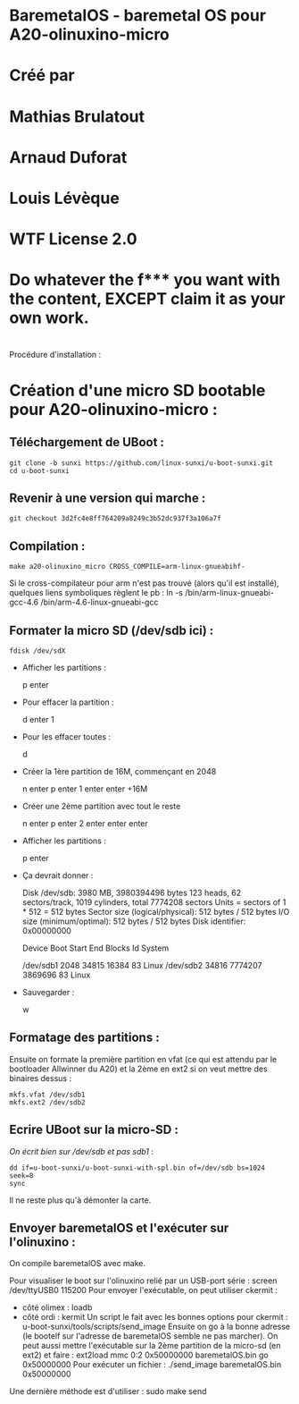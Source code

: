 ##
#    BaremetalOS - baremetal OS pour A20-olinuxino-micro
#
#    Créé par
#	Mathias Brulatout
#	Arnaud Duforat
#	Louis Lévèque
#
#    WTF License 2.0
#    Do whatever the f*** you want with the content, EXCEPT claim it as your own work.
#
##

Procédure d'installation :

Création d'une micro SD bootable pour A20-olinuxino-micro :
===========================================================

Téléchargement de UBoot :
-------------------------
    git clone -b sunxi https://github.com/linux-sunxi/u-boot-sunxi.git
    cd u-boot-sunxi

Revenir à une version qui marche :
----------------------------------

    git checkout 3d2fc4e8ff764209a8249c3b52dc937f3a106a7f

Compilation :
-------------

    make a20-olinuxino_micro CROSS_COMPILE=arm-linux-gnueabihf-
Si le cross-compilateur pour arm n'est pas trouvé
(alors qu'il est installé), quelques liens symboliques règlent le pb :
    ln -s /bin/arm-linux-gnueabi-gcc-4.6 /bin/arm-4.6-linux-gnueabi-gcc

Formater la micro SD (/dev/sdb ici) :
-------------------------------------

    fdisk /dev/sdX

* Afficher les partitions :

    p enter

* Pour effacer la partition :

    d enter 1

* Pour les effacer toutes :

    d

* Créer la 1ère partition de 16M, commençant en 2048

    n enter p enter 1 enter enter +16M

* Créer une 2ème partition avec tout le reste

    n enter p enter 2 enter enter enter

* Afficher les partitions :

    p enter

* Ça devrait donner :

    Disk /dev/sdb: 3980 MB, 3980394496 bytes
    123 heads, 62 sectors/track, 1019 cylinders, total 7774208 sectors
    Units = sectors of 1 * 512 = 512 bytes
    Sector size (logical/physical): 512 bytes / 512 bytes
    I/O size (minimum/optimal): 512 bytes / 512 bytes
    Disk identifier: 0x00000000
    
    Device Boot Start End Blocks Id System
    
    /dev/sdb1 2048 34815 16384 83 Linux
    /dev/sdb2 34816 7774207 3869696 83 Linux

* Sauvegarder :

    w

Formatage des partitions :
--------------------------

Ensuite on formate la première partition en vfat (ce qui est attendu par le bootloader Allwinner du A20) et la 2ème en ext2 si on veut mettre des binaires dessus :

    mkfs.vfat /dev/sdb1
    mkfs.ext2 /dev/sdb2

Ecrire UBoot sur la micro-SD :
------------------------------

*On écrit bien sur /dev/sdb et pas sdb1* :

    dd if=u-boot-sunxi/u-boot-sunxi-with-spl.bin of=/dev/sdb bs=1024 seek=8
    sync

Il ne reste plus qu'à démonter la carte.

Envoyer baremetalOS et l'exécuter sur l'olinuxino :
---------------------------------------------------

On compile baremetalOS avec make.

Pour visualiser le boot sur l'olinuxino relié par un USB-port série :
    screen /dev/ttyUSB0 115200
Pour envoyer l'exécutable, on peut utiliser ckermit :
- côté olimex :
    loadb
- côté ordi :
    kermit
Un script le fait avec les bonnes options pour ckermit :
u-boot-sunxi/tools/scripts/send_image
Ensuite on go à la bonne adresse (le bootelf sur l'adresse de baremetalOS semble ne pas marcher).
On peut aussi mettre l'exécutable sur la 2ème partition de la micro-sd (en ext2)
et faire :
    ext2load mmc 0:2 0x50000000 baremetalOS.bin
    go 0x50000000
Pour exécuter un fichier :
    ./send_image baremetalOS.bin 0x50000000

Une dernière méthode est d'utiliser :
    sudo make send
